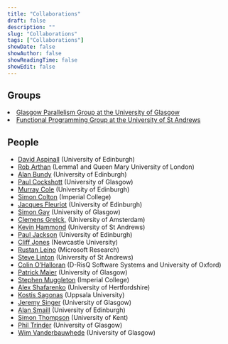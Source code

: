```yaml
---
title: "Collaborations"
draft: false
description: ""
slug: "Collaborations"
tags: ["Collaborations"]
showDate: false
showAuthor: false
showReadingTime: false
showEdit: false
---
```


<h2>Groups</h2>
<li> <a href="http://www.dcs.gla.ac.uk/research/gpg/">Glasgow Parallelism Group at the University of Glasgow</a>
</li><li> <a href="http://www-fp.cs.st-andrews.ac.uk/index.shtml">Functional Programming Group at the University of St Andrews</a>
</li></ul>
<h2>People</h2>
<ul>
<li><a href="http://homepages.inf.ed.ac.uk/da/">David Aspinall</a> (University of Edinburgh)</li>
<li><a href="http://www.lemma-one.com/Arthan/homepage.html">Rob Arthan</a> (Lemma1 and Queen Mary University of London)</li>
<li><a href="http://homepages.inf.ed.ac.uk/bundy/">Alan Bundy</a> (University of Edinburgh)</li>
<li><a href="http://www.dcs.gla.ac.uk/%7Ewpc/">Paul Cockshott</a> (University of Glasgow)</li>
<li><a href="http://homepages.inf.ed.ac.uk/mic/">Murray Cole</a> (University of Edinburgh)</li>
<li><a href="http://www.doc.ic.ac.uk/%7Esgc/">Simon Colton</a> (Imperial College)</li>
<li><a href="http://homepages.inf.ed.ac.uk/jdf/">Jacques Fleuriot</a> (University of Edinburgh)</li>
<li><a href="http://www.dcs.gla.ac.uk/%7Esimon/">Simon Gay</a> (University of Glasgow)</li>
<li><a title="home page Clemens Grelck" href="http://staff.science.uva.nl/~grelck/" target="_blank">Clemens Grelck,</a> (University of Amsterdam)</li>
<li><a href="http://www.cs.st-andrews.ac.uk/~kh/">Kevin Hammond</a> (University of St Andrews)</li>
<li><a href="http://homepages.inf.ed.ac.uk/pbj/">Paul Jackson</a> (University of Edinburgh)</li>
<li><a href="http://homepages.cs.ncl.ac.uk/cliff.jones/index.html">Cliff Jones</a> (Newcastle University)</li>
<li><a href="http://research.microsoft.com/en-us/um/people/leino/">Rustan Leino</a> (Microsoft Research)</li>
<li><a href="http://www.cs.st-andrews.ac.uk/~sal/">Steve Linton</a> (University of St Andrews)</li>
<li><a href="https://www.cs.ox.ac.uk/people/colin.ohalloran/">Colin O’Halloran</a> (D-RisQ Software Systems and University of Oxford)</li>
<li> <a href="http://www.dcs.gla.ac.uk/~pmaier/">Patrick Maier</a>   (University of Glasgow)</li>
<li> <a href="http://wp.doc.ic.ac.uk/shm/">Stephen Muggleton</a>  (Imperial College)</li>
<li><a title="home page of Alex Shafarenko" href="http://homepages.feis.herts.ac.uk/~comqas/" target="_blank">Alex Shafarenko</a> (University of Hertfordshire)</li>
<li><a href="http://user.it.uu.se/~kostis/">Kostis Sagonas</a> (Uppsala University)</li>
<li><a href="http://www.dcs.gla.ac.uk/%7Ejsinger/">Jeremy Singer</a>  (University of Glasgow)</li>
<li><a href="http://www.inf.ed.ac.uk/people/staff/Alan_Smaill.html">Alan Smaill</a> (University of Edinburgh)</li>
<li><a href="https://www.cs.kent.ac.uk/people/staff/sjt/">Simon Thompson</a> (University of Kent)</li>
<li><a href="http://www.dcs.gla.ac.uk/%7Etrinder/">Phil Trinder</a> (University of Glasgow)</li>
<li><a href="http://www.dcs.gla.ac.uk/%7Ewim/">Wim Vanderbauwhede</a> (University of Glasgow)</li>
</ul>
    </div>